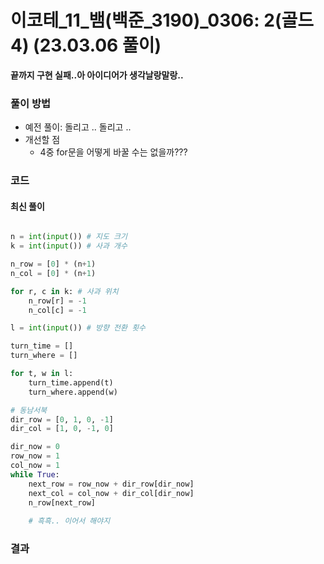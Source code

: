 # 이코테_11_뱀(백준_3190)_0306: 2(골드 4) (23.03.06 풀이)
**끝까지 구현 실패..아 아이디어가 생각날랑말랑..**

### 풀이 방법
- 예전 풀이: 돌리고 .. 돌리고 ..
- 개선할 점
  - 4중 for문을 어떻게 바꿀 수는 없을까???

### 코드
#### 최신 풀이
```python

n = int(input()) # 지도 크기
k = int(input()) # 사과 개수

n_row = [0] * (n+1)
n_col = [0] * (n+1)

for r, c in k: # 사과 위치
    n_row[r] = -1
    n_col[c] = -1

l = int(input()) # 방향 전환 횟수

turn_time = []
turn_where = []

for t, w in l:
    turn_time.append(t)
    turn_where.append(w)

# 동남서북
dir_row = [0, 1, 0, -1]
dir_col = [1, 0, -1, 0]

dir_now = 0
row_now = 1
col_now = 1
while True:
    next_row = row_now + dir_row[dir_now]
    next_col = col_now + dir_col[dir_now]
    n_row[next_row]
    
    # 흑흑.. 이어서 해야지

```

### 결과
